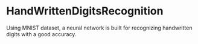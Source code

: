 # HandWrittenDigitsRecognition
Using MNIST dataset, a neural network is built for recognizing handwritten digits with a good accuracy.
